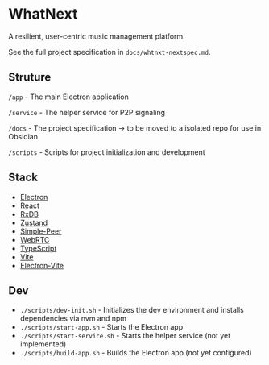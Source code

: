 # WhatNext

A resilient, user-centric music management platform.

See the full project specification in `docs/whtnxt-nextspec.md`.


## Struture

`/app` - The main Electron application

`/service` - The helper service for P2P signaling

`/docs` - The project specification -> to be moved to a isolated repo for use in Obsidian

`/scripts` - Scripts for project initialization and development

## Stack
- [Electron](https://www.electronjs.org/docs/latest/)
- [React](https://react.dev/learn)
- [RxDB](https://rxdb.info/)
- [Zustand](https://zustand-demo.pmnd.rs/)
- [Simple-Peer](https://github.com/feross/simple-peer)
- [WebRTC](https://developer.mozilla.org/en-US/docs/Web/API/WebRTC_API)
- [TypeScript](https://www.typescriptlang.org/docs/)
- [Vite](https://vitejs.dev/guide/)
- [Electron-Vite](https://electron-vite.org/)

## Dev
- `./scripts/dev-init.sh` - Initializes the dev environment and installs dependencies via nvm and npm
- `./scripts/start-app.sh` - Starts the Electron app
- `./scripts/start-service.sh` - Starts the helper service (not yet implemented)
- `./scripts/build-app.sh` - Builds the Electron app (not yet configured)
